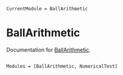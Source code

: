 ```@meta
CurrentModule = BallArithmetic
```

# BallArithmetic

Documentation for [BallArithmetic](https://github.com/JuliaBallArithmetic/BallArithmetic.jl).

```@index
```

```@autodocs
Modules = [BallArithmetic, NumericalTest]
```
